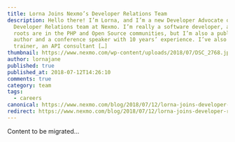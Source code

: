 ```yaml
---
title: Lorna Joins Nexmo’s Developer Relations Team
description: Hello there! I’m Lorna, and I’m a new Developer Advocate on the
  Developer Relations team at Nexmo. I’m really a software developer, and my
  roots are in the PHP and Open Source communities, but I’m also a published
  author and a conference speaker with 10 years’ experience. I’ve also been a
  trainer, an API consultant […]
thumbnail: https://www.nexmo.com/wp-content/uploads/2018/07/DSC_2768.jpg
author: lornajane
published: true
published_at: 2018-07-12T14:26:10
comments: true
category: team
tags:
  - careers
canonical: https://www.nexmo.com/blog/2018/07/12/lorna-joins-developer-relations-team-dr
redirect: https://www.nexmo.com/blog/2018/07/12/lorna-joins-developer-relations-team-dr
---
```

Content to be migrated...